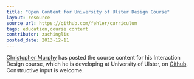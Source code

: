 ```yaml
---
title: "Open Content for University of Ulster Design Course"
layout: resource
source_url: https://github.com/fehler/curriculum
tags: education,course content
contributor: zachinglis
posted_date: 2013-12-11
---
```

[Christopher Murphy](http://twitter.com/fehler) has posted the course content for his Interaction Design course, which he is developing at University of Ulster, on [Github](https://github.com/fehler/curriculum).  Constructive input is welcome.